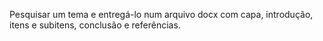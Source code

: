 Pesquisar um tema e entregá-lo num arquivo docx com capa, introdução, itens e subitens, conclusão e referências.
